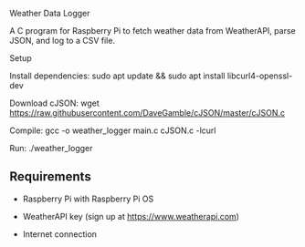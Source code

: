 Weather Data Logger

A C program for Raspberry Pi to fetch weather data from WeatherAPI, parse JSON, and log to a CSV file.

Setup

Install dependencies: sudo apt update && sudo apt install libcurl4-openssl-dev

Download cJSON: wget https://raw.githubusercontent.com/DaveGamble/cJSON/master/cJSON.c

Compile: gcc -o weather_logger main.c cJSON.c -lcurl

Run: ./weather_logger


## Requirements

- Raspberry Pi with Raspberry Pi OS

- WeatherAPI key (sign up at https://www.weatherapi.com)

- Internet connection
